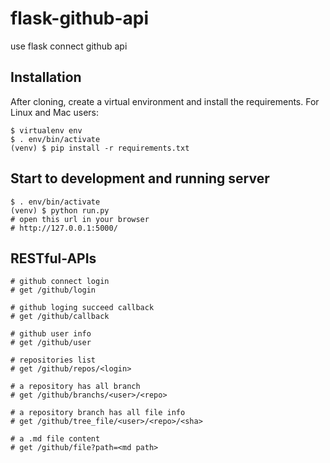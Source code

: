 # flask-github-api
use flask connect github api 

## Installation
After cloning, create a virtual environment and install the requirements. For Linux and Mac users:

```
$ virtualenv env
$ . env/bin/activate
(venv) $ pip install -r requirements.txt
```
## Start to development and running server
```
$ . env/bin/activate
(venv) $ python run.py
# open this url in your browser
# http://127.0.0.1:5000/
```

## RESTful-APIs
```
# github connect login
# get /github/login

# github loging succeed callback
# get /github/callback

# github user info
# get /github/user

# repositories list
# get /github/repos/<login>

# a repository has all branch
# get /github/branchs/<user>/<repo>

# a repository branch has all file info
# get /github/tree_file/<user>/<repo>/<sha>

# a .md file content
# get /github/file?path=<md path>
```
